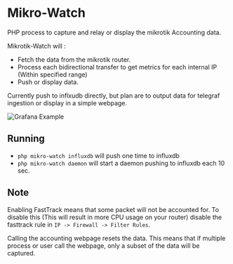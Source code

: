 # Mikro-Watch

PHP process to capture and relay or display the mikrotik Accounting data.

Mikrotik-Watch will : 

- Fetch the data from the mikrotik router.
- Process each bidirectional transfer to get metrics for each internal IP (Within specified range)
- Push or display data. 

Currently push to inflxudb directly, but plan are to output data for telegraf ingestion or display in a simple webpage.

![Grafana Example](https://github.com/ncareau/mikro-watch/raw/master/demo/panel.PNG)

## Running

- `php mikro-watch influxdb` will push one time to influxdb
- `php mikro-watch daemon` will start a daemon pushing to influxdb each 10 sec. 

## Note

Enabling FastTrack means that some packet will not be accounted for. To disable this (This will result in more CPU usage on your router) disable the fasttrack rule in `IP -> Firewall -> Filter Rules`. 

Calling the accounting webpage resets the data. This means that if multiple process or user call the webpage, only a subset of the data will be captured.